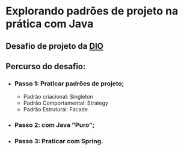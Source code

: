 # Explorando padrões de projeto na prática com Java

## Desafio de projeto da [DIO](https://www.dio.me/)

## Percurso do desafio:
* ### Passo 1: Praticar padrões de projeto;
  * Padrão criacional: Singleton
  * Padrão Comportamental: Strategy
  * Padrão Estrutural: Facade
* ### Passo 2: com Java "Puro";
* ### Passo 3: Praticar com Spring.